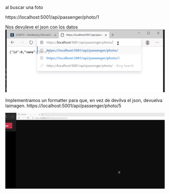 al buscar una foto

https://localhost:5001/api/passenger/photo/1

Nos devuleve el json con los datos
![5](https://github.com/JuanjoSalva/Creating-Custom-Filters-and-Formatters/blob/master/img/json.PNG)

Implementramos un formatter para que, en vez de devilva el json, devuelva laimagen.
https://localhost:5001/api/passenger/photo/5

![5](https://github.com/JuanjoSalva/Creating-Custom-Filters-and-Formatters/blob/master/img/5.PNG)

